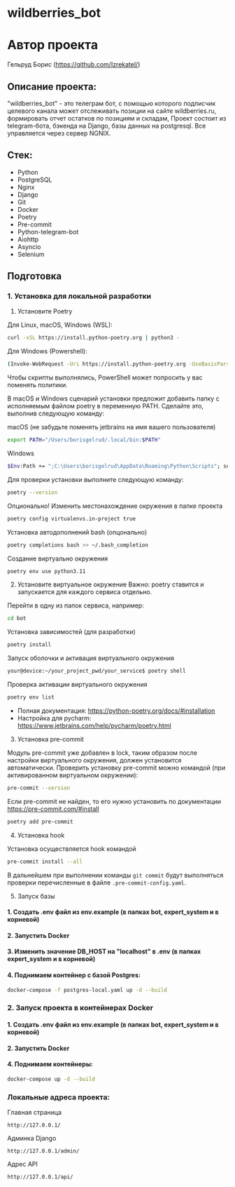 # wildberries_bot

# Автор проекта
Гельруд Борис (https://github.com/Izrekatel/)

## Описание проекта:
"wildberries_bot" - это телеграм бот, с помощью которого подписчик целевого канала
может отслеживать позиции на сайте wildberries.ru, формировать отчет остатков по позициям и складам,
Проект состоит из telegram-бота, бэкенда на Django, базы данных на postgresql. Все управляется через
сервер NGNIX.

## Стек:
- Python
- PostgreSQL
- Nginx
- Django
- Git
- Docker
- Poetry
- Pre-commit
- Python-telegram-bot
- Aiohttp
- Asyncio
- Selenium


## Подготовка

### 1. Установка для локальной разработки

1. Установите Poetry

Для Linux, macOS, Windows (WSL):
```bash
curl -sSL https://install.python-poetry.org | python3 -
```

Для Windows (Powershell):
```bash
(Invoke-WebRequest -Uri https://install.python-poetry.org -UseBasicParsing).Content | py -
```
Чтобы скрипты выполнялись, PowerShell может попросить у вас поменять политики.

В macOS и Windows сценарий установки предложит добавить папку с исполняемым файлом poetry в переменную PATH. Сделайте это, выполнив следующую команду:

macOS (не забудьте поменять jetbrains на имя вашего пользователя)
```bash
export PATH="/Users/borisgelrud/.local/bin:$PATH"
```

Windows
```bash
$Env:Path += ";C:\Users\borisgelrud\AppData\Roaming\Python\Scripts"; setx PATH "$Env:Path"
```

Для проверки установки выполните следующую команду:
```bash
poetry --version
```
Опционально! Изменить местонахождение окружения в папке проекта
```bash
poetry config virtualenvs.in-project true
```

Установка автодополнений bash (опцонально)
```bash
poetry completions bash >> ~/.bash_completion
```

Создание виртуально окружения
```bash
poetry env use python3.11
```

2. Установите виртуальное окружение
Важно: poetry ставится и запускается для каждого сервиса отдельно.

Перейти в одну из папок сервиса, например:
```bash
cd bot
```

Установка зависимостей (для разработки)
```bash
poetry install
```

Запуск оболочки и активация виртуального окружения

```bash
your@device:~/your_project_pwd/your_service$ poetry shell
```

Проверка активации виртуального окружения
```bash
poetry env list
```


* Полная документация: https://python-poetry.org/docs/#installation
* Настройка для pycharm: https://www.jetbrains.com/help/pycharm/poetry.html


3. Установка pre-commit

Модуль pre-commit уже добавлен в lock, таким образом после настройки виртуального окружения, должен установится автоматически.
Проверить установку pre-commit можно командой (при активированном виртуальном окружении):
```bash
pre-commit --version
```

Если pre-commit не найден, то его нужно установить по документации https://pre-commit.com/#install

```bash
poetry add pre-commit
```

4. Установка hook

Установка осуществляется hook командой
```bash
pre-commit install --all
```

В дальнейшем при выполнении команды `git commit` будут выполняться проверки перечисленные в файле `.pre-commit-config.yaml`.


5. Запуск базы

#### 1. Создать .env файл из env.example (в папках bot, expert_system и в корневой)

#### 2. Запустить Docker

#### 3. Изменить значение DB_HOST на "localhost" в .env (в папках expert_system и в корневой)

#### 4. Поднимаем контейнер с базой Postgres:
```bash
docker-compose -f postgres-local.yaml up -d --build
```

### 2. Запуск проекта в контейнерах Docker

#### 1. Создать .env файл из env.example (в папках bot, expert_system и в корневой)

#### 2. Запустить Docker

#### 4. Поднимаем контейнеры:
```bash
docker-compose up -d --build
```
### Локальные адреса проекта:
Главная страница
```
http://127.0.0.1/
```
Админка Django
```
http://127.0.0.1/admin/
```
Адрес API
```
http://127.0.0.1/api/
```